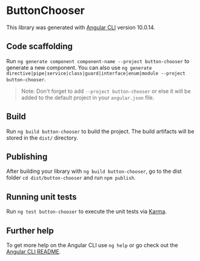 # ButtonChooser

This library was generated with [Angular CLI](https://github.com/angular/angular-cli) version 10.0.14.

## Code scaffolding

Run `ng generate component component-name --project button-chooser` to generate a new component. You can also use `ng generate directive|pipe|service|class|guard|interface|enum|module --project button-chooser`.
> Note: Don't forget to add `--project button-chooser` or else it will be added to the default project in your `angular.json` file. 

## Build

Run `ng build button-chooser` to build the project. The build artifacts will be stored in the `dist/` directory.

## Publishing

After building your library with `ng build button-chooser`, go to the dist folder `cd dist/button-chooser` and run `npm publish`.

## Running unit tests

Run `ng test button-chooser` to execute the unit tests via [Karma](https://karma-runner.github.io).

## Further help

To get more help on the Angular CLI use `ng help` or go check out the [Angular CLI README](https://github.com/angular/angular-cli/blob/master/README.md).
